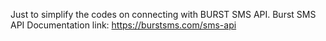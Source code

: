 Just to simplify the codes on connecting with BURST SMS API. 
Burst SMS API Documentation link: https://burstsms.com/sms-api